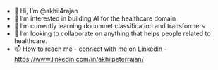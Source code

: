 - 👋 Hi, I’m @akhil4rajan
- 👀 I’m interested in building AI for the healthcare domain
- 🌱 I’m currently learning documnet classification and transformers
- 💞️ I’m looking to collaborate on anything that helps people related to healthcare.
- 📫 How to reach me - connect with me on Linkedin - https://www.linkedin.com/in/akhilpeterrajan/

<!---
akhil4rajan/akhil4rajan is a ✨ special ✨ repository because its `README.md` (this file) appears on your GitHub profile.
You can click the Preview link to take a look at your changes.
--->
